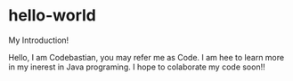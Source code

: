 # hello-world
My Introduction!


Hello, I am Codebastian, you may refer me as Code. I am hee to learn more in my inerest in Java programing. I hope to colaborate my code soon!!
